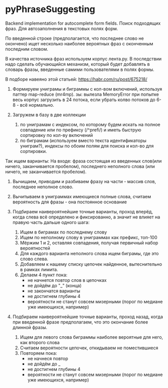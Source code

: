 # pyPhraseSuggesting
Backend implementation for autocomplete form fields.
Поиск подходящих фраз. Для автозаполнения в текстовых полях форм.

По введенной строке (предполагается, что последнее слово не окончено) 
ищет несколько наиболее вероятных фраз с оконченным последним словом.

В качества источника фраз используем корпус лента.ру. В последствии надо 
сделать обучающийся механизм, который будет добавлять в словарь фразы, 
введенные самими пользователями в полях формы.

В подборе навеяно этой статьей:
https://habr.com/ru/post/675218/

1) Формируем униграмы и биграммы с кол-вом включений, используя паттер map-reduce (mr4mp). 
	зы: вылезла MemoryError при попытке весь корпус загрузить в 24 потока, 
	если убрать колво потоков до 6-8 - всё нормально.

2) Загружем в базу в две коллекции
	1) по униграмам с индексом, по которому будем искать на полное совпадение или по префиксу (/^prefi/) 
		и иметь быструю сортировку по кол-ву включений
	2) по биграмам (используем вместо текста идентификаторы униграм?), индексы по обоим полям
		для поиска и кол-во для сортировки.

Так ищем варианты:
На входе: фраза состоящая из введенных слов(или ничего, заканчивается пробелом), 
	последнего неполного слова (или ничего, не заканчивается пробелом).
1) Вычищаем, приводим и разбиваем фразу на части - массив слов, последнее неполное слово.
2) Вычитываем в униграммах имеющиеся полные слова, считаем вероятность для фразы - она постоянное основание
3) Подбираем наивероятнейшие точные варианты, проход вперёд, 
	когда слева всё определено и фиксированно, 
	а значит не влияет на правую часть дальше одного шага:

	1) Ищем в биграмах по последнему слову
	2) Ищем по неполному слову в униграммах как префикс, топ-100
	3) Мёржим 1 и 2, оставляя совпадения, получая первичный набор вероятностей
	4) Для каждого варианта неполного слова ищем биграмы, где это слово слева. 
	5) Добавляем к нашему списку цепочек найденное, вытеснительно в рамках лимита.
	6) Делаем 4 пункт пока:
		- не начнется повтор слов в цепочках
		- не дойдём до "_" (конца)
		- не закончатся варианты
		- не достигнем глубины 4
		- вероятности не станут совсем мизерными (порог по медиане уже имеющихся, например)

4) Подбираем наивероятнейшие точные варианты, проход назад,
	когда при введенной фразе предполагаем, что это окончание
	более длинной фразы.

	1) Ищем для левого слова биграммы наиболее вероятные для него, как второго слова
	2) Считаем вероятности цепочек, откидываем не поместившиеся
	3) Повторяем пока:
		- не начнеся повтор
		- не дойдём до _
		- не достигнем глубины 4
		- вероятности не станут совсем мизерными (порог по медиане уже имеющихся, например)
